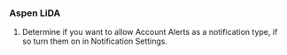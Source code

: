 ### Aspen LiDA
1. Determine if you want to allow Account Alerts as a notification type, if so turn them on in Notification Settings.